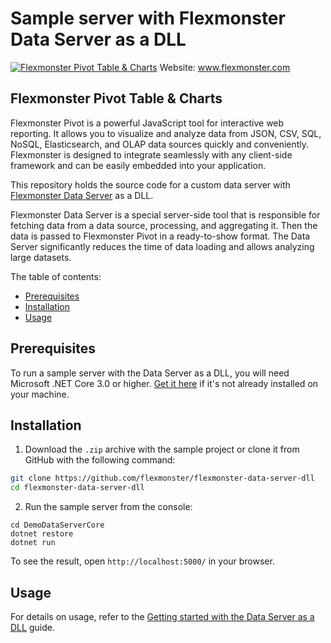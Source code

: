# Sample server with Flexmonster Data Server as a DLL
[![Flexmonster Pivot Table & Charts](https://cdn.flexmonster.com/landing.png)](http://flexmonster.com)
Website: www.flexmonster.com

## Flexmonster Pivot Table & Charts

Flexmonster Pivot is a powerful JavaScript tool for interactive web reporting. It allows you to visualize and analyze data from JSON, CSV, SQL, NoSQL, Elasticsearch, and OLAP data sources quickly and conveniently. Flexmonster is designed to integrate seamlessly with any client-side framework and can be easily embedded into your application.

This repository holds the source code for a custom data server with [Flexmonster Data Server](https://www.flexmonster.com/doc/getting-started-with-flexmonster-data-server/) as a DLL.

Flexmonster Data Server is a special server-side tool that is responsible for fetching data from a data source, processing, and aggregating it. Then the data is passed to Flexmonster Pivot in a ready-to-show format. The Data Server significantly reduces the time of data loading and allows analyzing large datasets.

The table of contents:

- [Prerequisites](#prerequisites)
- [Installation](#installation)
- [Usage](#usage)

## Prerequisites

To run a sample server with the Data Server as a DLL, you will need Microsoft .NET Core 3.0 or higher. [Get it here](https://dotnet.microsoft.com/download) if it's not already installed on your machine.

## Installation

1. Download the `.zip` archive with the sample project or clone it from GitHub with the following command:

```bash
git clone https://github.com/flexmonster/flexmonster-data-server-dll
cd flexmonster-data-server-dll
```
  
2. Run the sample server from the console:

```
cd DemoDataServerCore
dotnet restore
dotnet run
``` 

To see the result, open `http://localhost:5000/` in your browser.

## Usage

For details on usage, refer to the [Getting started with the Data Server as a DLL](https://www.flexmonster.com/doc/getting-started-with-data-server-dll/) guide.
